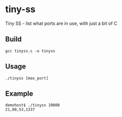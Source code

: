 # tiny-ss
Tiny SS - list what ports are in use, with just a bit of C

## Build
```
gcc tinyss.c -o tinyss
```

## Usage
```
./tinyss [max_port]
```

## Example
```
demohost$ ./tinyss 10000
21,80,53,1337
```